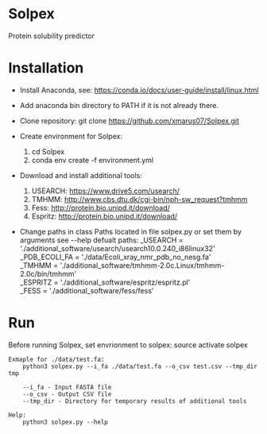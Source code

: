 # Solpex
Protein solubility predictor

# Installation

  - Install Anaconda, see: https://conda.io/docs/user-guide/install/linux.html
  - Add anaconda bin directory to PATH if it  is not already there.
  - Clone repository: git clone https://github.com/xmarus07/Solpex.git
  - Create environment for Solpex:
	  1. cd Solpex
	  2. conda env create -f environment.yml

- Download and install additional tools:
	1. USEARCH: https://www.drive5.com/usearch/
	2. TMHMM: http://www.cbs.dtu.dk/cgi-bin/nph-sw_request?tmhmm
	3. Fess: http://protein.bio.unipd.it/download/
	4. Espritz: http://protein.bio.unipd.it/download/
- Change paths in class Paths located in file solpex.py or set them by arguments see --help
   defualt paths:
        _USEARCH = './additional_software/usearch/usearch10.0.240_i86linux32'  
	    _PDB_ECOLI_FA = './data/Ecoli_xray_nmr_pdb_no_nesg.fa'  
		_TMHMM = './additional_software/tmhmm-2.0c.Linux/tmhmm-2.0c/bin/tmhmm'  
		_ESPRITZ = './additional_software/espritz/espritz.pl'  
		_FESS = './additional_software/fess/fess'

# Run

Before running Solpex, set envrionment to solpex: source activate solpex
	
	Exmaple for ./data/test.fa:
		python3 solpex.py --i_fa ./data/test.fa --o_csv test.csv --tmp_dir tmp
		
		--i_fa - Input FASTA file
		--o_csv - Output CSV file
		--tmp_dir - Directory for temporary results of additional tools
		
	Help:
		python3 solpex.py --help

